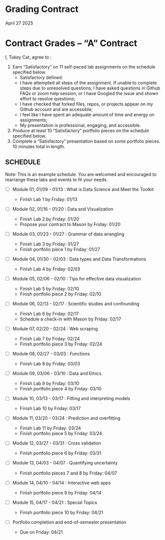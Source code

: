 Grading Contract
================
April 27 2025

<!-- This contract is adapted from Annie Somerville's contract https://github.com/anniehsom -->

# Contract Grades – “A” Contract

I, Tukey Cat, agree to :

1)  Earn “Satisfactory” on 11 self-paced lab assignments on the schedule
    specified below.
    - Satisfactory defined:
    - I have attempted all steps of the assignment. If unable to
      complete steps due to unresolved questions, I have asked questions
      in Github FAQs or zoom help session, or I have Googled the issue
      and shown effort to resolve questions;
    - I have checked that forked files, repos, or projects appear on my
      Github account and are accessible;
    - I feel like I have spent an adequate amount of time and energy on
      assignments;
    - My presentation is professional, engaging, and accessible.
2)  Produce at least 10 “Satisfactory” portfolio pieces on the schedule
    specified below.
3)  Complete a “Satisfactory” presentation based on some portfolio
    pieces. 10 minutes total in length.

## SCHEDULE

Note: This is an example schedule. You are welcomed and encouraged to
rearrange these labs and events to fit your needs.

- [ ] Module 01, 01/09 - 01/13 : What is Data Science and Meet the
  Toolkit

  - Finish Lab 1 by Friday: 01/13

- [ ] Module 02, 01/16 - 01/20 : Data and Visualization

  - Finish Lab 2 by Friday: 01/20
  - Propose your contract to Mason by Friday: 01/20

- [ ] Module 03, 01/23 - 01/27 : Grammar of data wrangling

  - Finish Lab 3 by Friday: 01/27
  - Finish portfolio piece 1 by Friday: 01/27

- [ ] Module 04, 01/30 - 02/03 : Data types and Data Transformations

  - Finish Lab 4 by Friday: 02/03

- [ ] Module 05, 02/06 - 02/10 : Tips for effective data visualization

  - Finish Lab 5 by Friday: 02/10
  - Finish portfolio piece 2 by Friday: 02/10

- [ ] Module 06, 02/13 - 02/17 : Scientific studies and confounding

  - Finish Lab 6 by Friday: 02/17
  - Schedule a check-in with Mason by Friday: 02/17

- [ ] Module 07, 02/20 - 02/24 : Web scraping

  - Finish Lab 7 by Friday: 02/24
  - Finish portfolio piece 3 by Friday: 02/24

- [ ] Module 08, 02/27 - 03/03 : Functions

  - Finish Lab 8 by Friday: 03/03

- [ ] Module 09, 03/06 - 03/10 : Data and Ethics

  - Finish Lab 9 by Friday: 03/10
  - Finish portfolio piece 4 by Friday: 03/10

- [ ] Module 10, 03/13 - 03/17 : Fitting and interpreting models

  - Finish Lab 10 by Friday: 03/17

- [ ] Module 11, 03/20 - 03/24 : Prediction and overfitting

  - Finish Lab 11 by Friday: 03/24
  - Finish portfolio piece 5 by Friday: 03/24

- [ ] Module 12, 03/27 - 03/31 : Cross validation

  - Finish portfolio piece 6 by Friday: 03/31

- [ ] Module 13, 04/03 - 04/07 : Quantifying uncertainty

  - Finish portfolio pieces 7 and 8 by Friday: 04/07

- [ ] Module 14, 04/10 - 04/14 : Interactive web apps

  - Finish portfolio piece 9 by Friday: 04/14

- [ ] Module 15, 04/17 - 04/21 : Special Topics

  - Finish portfolio piece 10 by Friday: 04/21

- [ ] Portfolio completion and end-of-semester presentation

  - Due on Friday: 04/21
